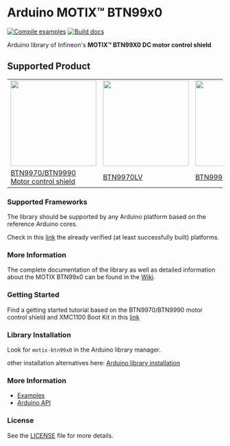 # Arduino MOTIX™ BTN99x0

[![Compile examples](https://github.com/Infineon/arduino-motix-btn99x0/actions/workflows/compile_examples.yml/badge.svg)](https://github.com/Infineon/arduino-motix-btn99x0/actions/workflows/compile_examples.yml)  [![Build docs](https://github.com/Infineon/arduino-motix-btn99x0/actions/workflows/build_docs.yml/badge.svg?branch=devops%2Fadd-docs-check)](https://github.com/Infineon/arduino-motix-btn99x0/actions/workflows/build_docs.yml)


Arduino library of Infineon's **MOTIX™ BTN99X0 DC motor control shield**

## Supported Product

<table>
    <tr>
        <td><img src="docs/img/btn99x0_shield.png" width="200"></td>
        <td><img src="docs/img/btn99x0_chip.png" width="200"></td>
        <td><img src="docs/img/btn99x0_chip.png" width="200"></td>
    </tr>
    <tr>
        <td style="test-align : center"><a href="https://arduino-motix-btn99x0.readthedocs.io/en/latest/hw-platforms.html">BTN9970/BTN9990 Motor control shield</a></td>
        <td style="test-align : center"><a href="https://arduino-motix-btn99x0.readthedocs.io/en/latest/hw-platforms.html">BTN9970LV </a></td>
        <td style="test-align : center"><a href="https://arduino-motix-btn99x0.readthedocs.io/en/latest/hw-platforms.html">BTN9990LV </a></td>
    </tr>
</table>


### Supported Frameworks

The library should be supported by any Arduino platform based on the reference Arduino cores.

Check in this [link](https://arduino-motix-btn99x0.readthedocs.io/en/latest/hw-platforms.html) the already verified (at least successfully built) platforms.

### More Information

The complete documentation of the library as well as detailed information about the MOTIX BTN99x0 can be found in the [Wiki](https://arduino-motix-btn99x0.readthedocs.io/en/latest/index.html).

### Getting Started

Find a getting started tutorial based on the  BTN9970/BTN9990 motor control shield and XMC1100 Boot Kit in this [link](https://arduino-motix-btn99x0.readthedocs.io/en/latest/getting-started.html)

### Library Installation

Look for ```motix-btn99x0``` in the Arduino library manager.

other installation alternatives here: [Arduino library installation](https://arduino-motix-btn99x0.readthedocs.io/en/latest/lib-install.html)

### More Information

* <a href="https://arduino-motix-btn99x0.readthedocs.io/en/latest/examples.html">Examples</a><br>
* <a href="https://arduino-motix-btn99x0.readthedocs.io/en/latest/api-ref.html">Arduino API</a><br>

### License

See the [LICENSE](LICENSE.md) file for more details.


